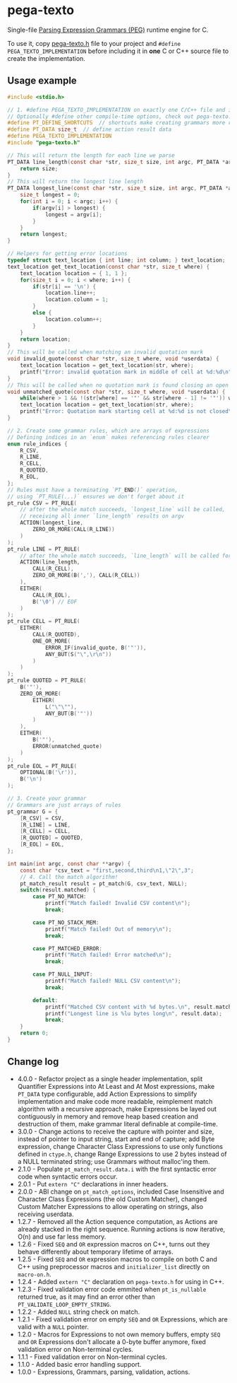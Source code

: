 # pega-texto

Single-file [Parsing Expression Grammars (PEG)](http://bford.info/packrat/) runtime engine for C.

To use it, copy [pega-texto.h](pega-texto.h) file to your project and `#define PEGA_TEXTO_IMPLEMENTATION`
before including it in **one** C or C++ source file to create the implementation.


## Usage example

```c
#include <stdio.h>

// 1. #define PEGA_TEXTO_IMPLEMENTATION on exactly one C/C++ file and include pega-texto.h
// Optionally #define other compile-time options, check out pega-texto.h for documentation
#define PT_DEFINE_SHORTCUTS  // shortcuts make creating grammars more readable
#define PT_DATA size_t  // define action result data
#define PEGA_TEXTO_IMPLEMENTATION
#include "pega-texto.h"

// This will return the length for each line we parse
PT_DATA line_length(const char *str, size_t size, int argc, PT_DATA *argv, void *userdata) {
    return size;
}
// This will return the longest line length
PT_DATA longest_line(const char *str, size_t size, int argc, PT_DATA *argv, void *userdata) {
    size_t longest = 0;
    for(int i = 0; i < argc; i++) {
        if(argv[i] > longest) {
            longest = argv[i];
        }
    }
    return longest;
}

// Helpers for getting error locations
typedef struct text_location { int line; int column; } text_location;
text_location get_text_location(const char *str, size_t where) {
    text_location location = { 1, 1 };
    for(size_t i = 0; i < where; i++) {
        if(str[i] == '\n') {
            location.line++;
            location.column = 1;
        }
        else {
            location.column++;
        }
    }
    return location;
}
// This will be called when matching an invalid quotation mark
void invalid_quote(const char *str, size_t where, void *userdata) {
    text_location location = get_text_location(str, where);
    printf("Error: invalid quotation mark in middle of cell at %d:%d\n", location.line, location.column);
}
// This will be called when no quotation mark is found closing an open quoted cell
void unmatched_quote(const char *str, size_t where, void *userdata) {
    while(where > 1 && !(str[where] == '"' && str[where - 1] != '"')) where--;
    text_location location = get_text_location(str, where);
    printf("Error: Quotation mark starting cell at %d:%d is not closed\n", location.line, location.column);
}

// 2. Create some grammar rules, which are arrays of expressions
// Defining indices in an `enum` makes referencing rules clearer
enum rule_indices {
    R_CSV,
    R_LINE,
    R_CELL,
    R_QUOTED,
    R_EOL,
};
// Rules must have a terminating `PT_END()` operation,
// using `PT_RULE(...)` ensures we don't forget about it
pt_rule CSV = PT_RULE(
    // after the whole match succeeds, `longest_line` will be called,
    // receiving all inner `line_length` results on argv
    ACTION(longest_line,
        ZERO_OR_MORE(CALL(R_LINE))
    )
);
pt_rule LINE = PT_RULE(
    // after the whole match succeeds, `line_length` will be called for each line
    ACTION(line_length,
        CALL(R_CELL),
        ZERO_OR_MORE(B(','), CALL(R_CELL))
    ),
    EITHER(
        CALL(R_EOL),
        B('\0') // EOF
    )
);
pt_rule CELL = PT_RULE(
    EITHER(
        CALL(R_QUOTED),
        ONE_OR_MORE(
            ERROR_IF(invalid_quote, B('"')),
            ANY_BUT(S("\",\r\n"))
        )
    )
);
pt_rule QUOTED = PT_RULE(
    B('"'),
    ZERO_OR_MORE(
        EITHER(
            L("\"\""),
            ANY_BUT(B('"'))
        )
    ),
    EITHER(
        B('"'),
        ERROR(unmatched_quote)
    )
);
pt_rule EOL = PT_RULE(
    OPTIONAL(B('\r')),
    B('\n')
);

// 3. Create your grammar
// Grammars are just arrays of rules
pt_grammar G = {
    [R_CSV] = CSV,
    [R_LINE] = LINE,
    [R_CELL] = CELL,
    [R_QUOTED] = QUOTED,
    [R_EOL] = EOL,
};

int main(int argc, const char **argv) {
    const char *csv_text = "first,second,third\n1,\"2\",3";
    // 4. Call the match algorithm!
    pt_match_result result = pt_match(G, csv_text, NULL);
    switch(result.matched) {
        case PT_NO_MATCH:
            printf("Match failed! Invalid CSV content\n");
            break;

        case PT_NO_STACK_MEM:
            printf("Match failed! Out of memory\n");
            break;

        case PT_MATCHED_ERROR:
            printf("Match failed! Error matched\n");
            break;

        case PT_NULL_INPUT:
            printf("Match failed! NULL CSV content\n");
            break;

        default:
            printf("Matched CSV content with %d bytes.\n", result.matched);
            printf("Longest line is %lu bytes long\n", result.data);
            break;
    }
    return 0;
}

```


Change log
----------
+ 4.0.0 - Refactor project as a single header implementation,
  split Quantifier Expressions into At Least and At Most expressions,
  make `PT_DATA` type configurable, add Action Expressions to
  simplify implementation and make code more readable, reimplement
  match algorithm with a recursive approach, make Expressions be
  layed out contiguously in memory and remove heap based creation
  and destruction of them, make grammar literal definable at
  compile-time.
+ 3.0.0 - Change actions to receive the capture with pointer and size, instead
  of pointer to input string, start and end of capture; add Byte expression,
  change Character Class Expressions to use only functions defined in `ctype.h`,
  change Range Expressions to use 2 bytes instead of a NULL terminated string;
  use Grammars without malloc'ing them.
+ 2.1.0 - Populate `pt_match_result.data.i` with the first syntactic error code
  when syntactic errors occur.
+ 2.0.1 - Put `extern "C"` declarations in inner headers.
+ 2.0.0 - ABI change on `pt_match_options`, included Case Insensitive and
  Character Class Expressions (the old Custom Matcher), changed Custom Matcher
  Expressions to allow operating on strings, also receiving userdata.
+ 1.2.7 - Removed all the Action sequence computation, as Actions are already
  stacked in the right sequence. Running actions is now iterative, O(n) and use
  far less memory.
+ 1.2.6 - Fixed `SEQ` and `OR` expression macros on C++, turns out they behave
  differently about temporary lifetime of arrays.
+ 1.2.5 - Fixed `SEQ` and `OR` expression macros to compile on both C and C++
  using preprocessor macros and `initializer_list` directly on `macro-on.h`.
+ 1.2.4 - Added `extern "C"` declaration on `pega-texto.h` for using in C++. 
+ 1.2.3 - Fixed validation error code emmited when `pt_is_nullable` returned
  true, as it may find an error other than `PT_VALIDATE_LOOP_EMPTY_STRING`.
+ 1.2.2 - Added `NULL` string check on match.
+ 1.2.1 - Fixed validation error on empty `SEQ` and `OR` Expressions, which
  are valid with a `NULL` pointer.
+ 1.2.0 - Macros for Expressions to not own memory buffers, empty `SEQ` and
  `OR` Expressions don't allocate a 0-byte buffer anymore, fixed validation
  error on Non-terminal cycles.
+ 1.1.1 - Fixed validation error on Non-terminal cycles.
+ 1.1.0 - Added basic error handling support.
+ 1.0.0 - Expressions, Grammars, parsing, validation, actions.

